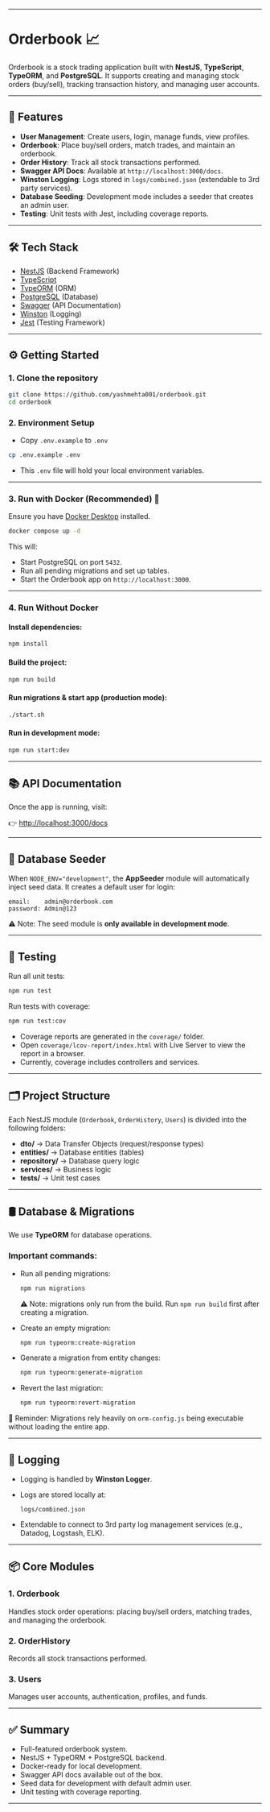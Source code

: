 

---

# Orderbook 📈

Orderbook is a stock trading application built with **NestJS**, **TypeScript**, **TypeORM**, and **PostgreSQL**. It supports creating and managing stock orders (buy/sell), tracking transaction history, and managing user accounts.

---

## 🚀 Features

* **User Management**: Create users, login, manage funds, view profiles.
* **Orderbook**: Place buy/sell orders, match trades, and maintain an orderbook.
* **Order History**: Track all stock transactions performed.
* **Swagger API Docs**: Available at `http://localhost:3000/docs`.
* **Winston Logging**: Logs stored in `logs/combined.json` (extendable to 3rd party services).
* **Database Seeding**: Development mode includes a seeder that creates an admin user.
* **Testing**: Unit tests with Jest, including coverage reports.

---

## 🛠️ Tech Stack

* [NestJS](https://nestjs.com/) (Backend Framework)
* [TypeScript](https://www.typescriptlang.org/)
* [TypeORM](https://typeorm.io/) (ORM)
* [PostgreSQL](https://www.postgresql.org/) (Database)
* [Swagger](https://swagger.io/) (API Documentation)
* [Winston](https://github.com/winstonjs/winston) (Logging)
* [Jest](https://jestjs.io/) (Testing Framework)

---

## ⚙️ Getting Started

### 1. Clone the repository

```bash
git clone https://github.com/yashmehta001/orderbook.git
cd orderbook
```

### 2. Environment Setup

* Copy `.env.example` to `.env`

```bash
cp .env.example .env
```

* This `.env` file will hold your local environment variables.

---

### 3. Run with Docker (Recommended) 🐳

Ensure you have [Docker Desktop](https://www.docker.com/products/docker-desktop/) installed.

```bash
docker compose up -d
```

This will:

* Start PostgreSQL on port `5432`.
* Run all pending migrations and set up tables.
* Start the Orderbook app on `http://localhost:3000`.

---

### 4. Run Without Docker

#### Install dependencies:

```bash
npm install
```

#### Build the project:

```bash
npm run build
```

#### Run migrations & start app (production mode):

```bash
./start.sh
```

#### Run in development mode:

```bash
npm run start:dev
```

---

## 📚 API Documentation

Once the app is running, visit:

👉 [http://localhost:3000/docs](http://localhost:3000/docs)

---

## 🌱 Database Seeder

When `NODE_ENV="development"`, the **AppSeeder** module will automatically inject seed data.
It creates a default user for login:

```
email:    admin@orderbook.com
password: Admin@123
```

⚠️ Note: The seed module is **only available in development mode**.

---

## 🧪 Testing

Run all unit tests:

```bash
npm run test
```

Run tests with coverage:

```bash
npm run test:cov
```

* Coverage reports are generated in the `coverage/` folder.
* Open `coverage/lcov-report/index.html` with Live Server to view the report in a browser.
* Currently, coverage includes controllers and services.

---

## 🗂️ Project Structure

Each NestJS module (`Orderbook`, `OrderHistory`, `Users`) is divided into the following folders:

* **dto/** → Data Transfer Objects (request/response types)
* **entities/** → Database entities (tables)
* **repository/** → Database query logic
* **services/** → Business logic
* **tests/** → Unit test cases

---

## 🛢️ Database & Migrations

We use **TypeORM** for database operations.

### Important commands:

* Run all pending migrations:

  ```bash
  npm run migrations
  ```

  ⚠️ Note: migrations only run from the build. Run `npm run build` first after creating a migration.

* Create an empty migration:

  ```bash
  npm run typeorm:create-migration
  ```

* Generate a migration from entity changes:

  ```bash
  npm run typeorm:generate-migration
  ```

* Revert the last migration:

  ```bash
  npm run typeorm:revert-migration
  ```

📌 Reminder: Migrations rely heavily on `orm-config.js` being executable without loading the entire app.

---

## 📂 Logging

* Logging is handled by **Winston Logger**.
* Logs are stored locally at:

  ```
  logs/combined.json
  ```
* Extendable to connect to 3rd party log management services (e.g., Datadog, Logstash, ELK).

---

## 📦 Core Modules

### 1. **Orderbook**

Handles stock order operations: placing buy/sell orders, matching trades, and managing the orderbook.

### 2. **OrderHistory**

Records all stock transactions performed.

### 3. **Users**

Manages user accounts, authentication, profiles, and funds.

---

## ✅ Summary

* Full-featured orderbook system.
* NestJS + TypeORM + PostgreSQL backend.
* Docker-ready for local development.
* Swagger API docs available out of the box.
* Seed data for development with default admin user.
* Unit testing with coverage reporting.

---
